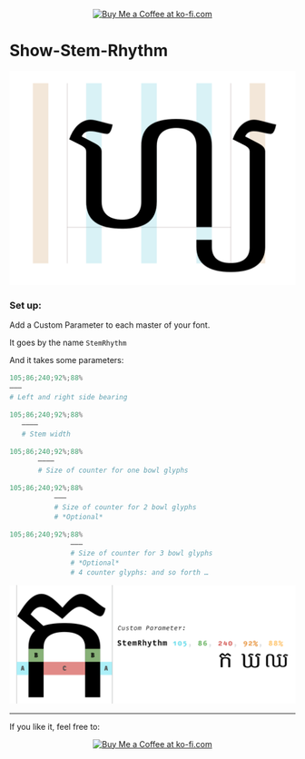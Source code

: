 <p align="center">
<a href='https://ko-fi.com/M4M580HG' target='_blank'><img height='36' style='border:0px;height:36px;' src='https://az743702.vo.msecnd.net/cdn/kofi1.png?v=0' border='0' alt='Buy Me a Coffee at ko-fi.com' /></a>
</p>

# Show-Stem-Rhythm

<p align="center">
<img src="https://raw.githubusercontent.com/Mark2Mark/show-stem-rhythm/master/Stem%20Rhythm%20-%20Mark%20Fromberg%2001.png" alt="Mark Zones" height="">
</p>

### Set up:

Add a Custom Parameter to each master of your font.


It goes by the name `StemRhythm`


And it takes some parameters:



```python
105;86;240;92%;88%
———
# Left and right side bearing
```


```python
105;86;240;92%;88%
   ————
   # Stem width
```


```python
105;86;240;92%;88%
       ————
       # Size of counter for one bowl glyphs
```


```python
105;86;240;92%;88%
           ———
           # Size of counter for 2 bowl glyphs
           # *Optional*
```


```python
105;86;240;92%;88%
               ———
               # Size of counter for 3 bowl glyphs
               # *Optional*
               # 4 counter glyphs: and so forth …
```

<p align="center">
<img src="https://raw.githubusercontent.com/Mark2Mark/show-stem-rhythm/master/Stem%20Rhythm%20-%20Mark%20Fromberg%2002.png" alt="Mark Zones" height="">
</p>


--- 
If you like it, feel free to:

<p align="center">
<a href='https://ko-fi.com/M4M580HG' target='_blank'><img height='36' style='border:0px;height:36px;' src='https://az743702.vo.msecnd.net/cdn/kofi1.png?v=0' border='0' alt='Buy Me a Coffee at ko-fi.com' /></a>
</p>
